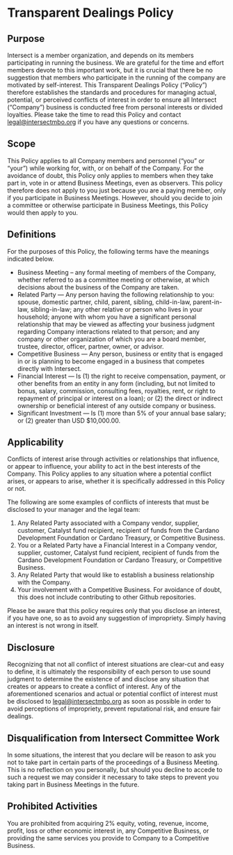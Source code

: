 # Transparent Dealings Policy

## Purpose

Intersect is a member organization, and depends on its members participating in running the business. We are grateful for the time and effort members devote to this important work, but it is crucial that there be no suggestion that members who participate in the running of the company are motivated by self-interest. This Transparent Dealings Policy (“Policy”) therefore establishes the standards and procedures for managing actual, potential, or perceived conflicts of interest in order to ensure all Intersect (“Company”) business is conducted free from personal interests or divided loyalties. Please take the time to read this Policy and contact [legal@intersectmbo.org](mailto:legal@iohk.io) if you have any questions or concerns.

## Scope

This Policy applies to all Company members and personnel (“you” or “your”) while working for, with, or on behalf of the Company. For the avoidance of doubt, this Policy only applies to members when they take part in, vote in or attend Business Meetings, even as observers. This policy therefore does not apply to you just because you are a paying member, only if you participate in Business Meetings. However, should you decide to join a committee or otherwise participate in Business Meetings, this Policy would then apply to you.

## Definitions

For the purposes of this Policy, the following terms have the meanings indicated below.

* Business Meeting – any formal meeting of members of the Company, whether referred to as a committee meeting or otherwise, at which decisions about the business of the Company are taken.
* Related Party — Any person having the following relationship to you: spouse, domestic partner, child, parent, sibling, child-in-law, parent-in-law, sibling-in-law; any other relative or person who lives in your household; anyone with whom you have a significant personal relationship that may be viewed as affecting your business judgment regarding Company interactions related to that person; and any company or other organization of which you are a board member, trustee, director, officer, partner, owner, or advisor.
* Competitive Business — Any person, business or entity that is engaged in or is planning to become engaged in a business that competes directly with Intersect.
* Financial Interest — Is (1) the right to receive compensation, payment, or other benefits from an entity in any form (including, but not limited to bonus, salary, commission, consulting fees, royalties, rent, or right to repayment of principal or interest on a loan); or (2) the direct or indirect ownership or beneficial interest of any outside company or business.&#x20;
* Significant Investment — Is (1) more than 5% of your annual base salary; or (2) greater than USD $10,000.00.

## Applicability

Conflicts of interest arise through activities or relationships that influence, or appear to influence, your ability to act in the best interests of the Company. This Policy applies to any situation where a potential conflict arises, or appears to arise, whether it is specifically addressed in this Policy or not.&#x20;

The following are some examples of conflicts of interests that must be disclosed to your manager and the legal team:

1. Any Related Party associated with a Company vendor, supplier, customer, Catalyst fund recipient, recipient of funds from the Cardano Development Foundation or Cardano Treasury, or Competitive Business.
2. You or a Related Party have a Financial Interest in a Company vendor, supplier, customer, Catalyst fund recipient, recipient of funds from the Cardano Development Foundation or Cardano Treasury, or Competitive Business.
3. Any Related Party that would like to establish a business relationship with the Company.
4. Your involvement with a Competitive Business. For avoidance of doubt, this does not include contributing to other Github repositories.

Please be aware that this policy requires only that you disclose an interest, if you have one, so as to avoid any suggestion of impropriety. Simply having an interest is not wrong in itself.

## Disclosure

Recognizing that not all conflict of interest situations are clear-cut and easy to define, it is ultimately the responsibility of each person to use sound judgment to determine the existence of and disclose any situation that creates or appears to create a conflict of interest. Any of the aforementioned scenarios and actual or potential conflict of interest must be disclosed to [legal@intersectmbo.org](mailto:legal@iohk.io) as soon as possible in order to avoid perceptions of impropriety, prevent reputational risk, and ensure fair dealings.

## Disqualification from Intersect Committee Work

In some situations, the interest that you declare will be reason to ask you not to take part in certain parts of the proceedings of a Business Meeting. This is no reflection on you personally, but should you decline to accede to such a request we may consider it necessary to take steps to prevent you taking part in Business Meetings in the future.

## Prohibited Activities

You are prohibited from acquiring 2% equity, voting, revenue, income, profit, loss or other economic interest in, any Competitive Business, or providing the same services you provide to Company to a Competitive Business.





